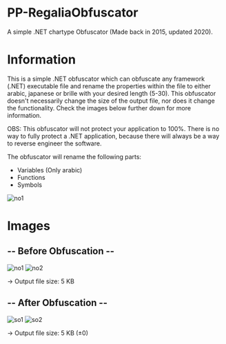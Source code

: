 # PP-RegaliaObfuscator

A simple .NET chartype Obfuscator (Made back in 2015, updated 2020).

# Information

This is a simple .NET obfuscator which can obfuscate any framework (.NET) executable file and rename the properties within the file to either arabic, japanese or brille with your desired length (5-30). This obfuscator doesn't necessarily change the size of the output file, nor does it change the functionality. Check the images below further down for more information. 

OBS: This obfuscator will not
protect your application to 100%. There is no way to fully protect a .NET application, because there will always be a way to reverse
engineer the software.

The obfuscator will rename the following parts:
- Variables (Only arabic)
- Functions
- Symbols

![no1](https://i.imgur.com/26XNj6w.png)

# Images

## -- Before Obfuscation --

![no1](https://i.imgur.com/dpMiM7b.png)
![no2](https://i.imgur.com/ERhfPOK.png)

-> Output file size: 5 KB

## -- After Obfuscation --

![so1](https://i.imgur.com/MPEJnO5.png)
![so2](https://i.imgur.com/DvfAMtg.png)

-> Output file size: 5 KB (±0)

